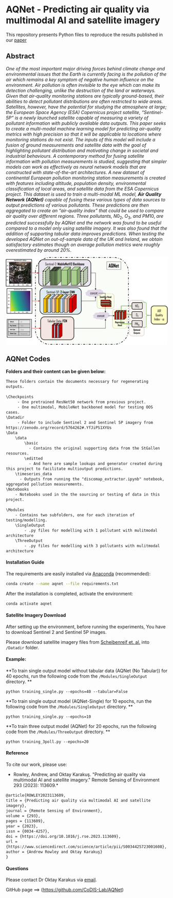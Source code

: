 # AQNet - Predicting air quality via multimodal AI and satellite imagery

This repository presents Python files to reproduce the results published in our [paper](https://www.sciencedirect.com/science/article/pii/S0034425723001608)

## Abstract
*One of the most important major driving forces behind climate change and environmental issues that the Earth is currently facing is the pollution of the air which remains a key symptom of negative human influence on the environment. Air pollution is often invisible to the eye which can make its detection challenging, unlike the destruction of the land or waterways. Given that air-quality monitoring stations are typically ground-based, their abilities to detect pollutant distributions are often restricted to wide areas. Satellites, however, have the potential for studying the atmosphere at large; the European Space Agency (ESA) Copernicus project satellite, “Sentinel-5P” is a newly launched satellite capable of measuring a variety of pollutant information with publicly available data outputs. This paper seeks to create a multi-modal machine learning model for predicting air-quality metrics with high precision so that it will be applicable to locations where monitoring stations do not exist. The inputs of this model will include a fusion of ground measurements and satellite data with the goal of highlighting pollutant distribution and motivating change in societal and industrial behaviours. A contemporary method for fusing satellite information with pollution measurements is studied, suggesting that simpler models can work as effectively as neural network models that are constructed with state-of-the-art architectures. A new dataset of continental European pollution monitoring station measurements is created with features including altitude, population density, environmental classification of local areas, and satellite data from the ESA Copernicus project. This dataset is used to train a multi-modal ML model, **Air Quality Network (AQNet)** capable of fusing these various types of data sources to output predictions of various pollutants. These predictions are then aggregated to create an “air-quality index” that could be used to compare air quality over different regions. Three pollutants,* $N0_2$, $O_3$, *and* $PM10$, *are predicted successfully by AQNet and the network was found to be useful compared to a model only using satellite imagery. It was also found that the addition of supporting tabular data improves predictions. When testing the developed AQNet on out-of-sample data of the UK and Ireland, we obtain satisfactory estimates though on average pollution metrics were roughly overestimated by around 20%.*

<p align="center">
   <img src="Data/aqnet.jpg" />
</p>

## AQNet Codes

**Folders and their content can be given below:**
```
These folders contain the documents necessary for regenerating outputs.

\Checkpoints
	 - One pretrained ResNet50 network from previous project.
	 - One multimodal, MobileNet backboned model for testing OOS cases.
\Datadir
	 - Folder to include Sentinel 2 and Sentinel 5P imagery from https://zenodo.org/record/5764262#.YfJiPS1XYUs 
\Data
	\data
		\basic
		  - Contains the original supporting data from the StGallen resources.
		\editted
		  - And here are sample lookups and generator created during this project to facilitate multioutput predictions.
	\timeseries_data
	  - Outputs from running the "discomap_extractor.ipynb" notebook, aggregated pollution measurements.
\Notebooks
	- Notebooks used in the the sourcing or testing of data in this project.

\Modules
	- Contains two subfolders, one for each iteration of testing/modelling.
	\SingleOutput
		- .py files for modelling with 1 pollutant with mulitmodal architecture
	\ThreeOutput
		- .py files for modelling with 3 pollutants with mulitmodal architecture
```

#### Installation Guide

The requirements are easily installed via
[Anaconda](https://www.anaconda.com/distribution/#download-section) (recommended):

```bash
conda create --name aqnet --file requirements.txt
```

After the installation is completed, activate the environment:
```bash
conda activate aqnet
```

#### Satellite Imagery Download
After setting up the environment, before running the experiments, You have to download Sentinel 2 and Sentinel 5P images. 

Please download satellite imagery files from [Scheibenreif et. al.](https://zenodo.org/record/5764262#.YfJiPS1XYUs) into `/Datadir` folder.

#### Example: 
**To train single output model without tabular data (AQNet (No Tabular)) for 40 epochs, run the following code from the `/Modules/SingleOutput` directory.
**
```
python training_single.py --epochs=40 --tabular=False
```

**To train single output model (AQNet-Single) for 10 epochs, run the following code from the `/Modules/SingleOutput` directory.
**
```
python training_single.py --epochs=10
```

**To train three output model (AQNet) for 20 epochs, run the following code from the `/Modules/ThreeOutput` directory.
**
```
python training_3poll.py --epochs=20
```

#### Reference
To cite our work, please use:
* Rowley, Andrew, and Oktay Karakuş. "Predicting air quality via multimodal AI and satellite imagery." Remote Sensing of Environment 293 (2023): 113609.*

```
@article{ROWLEY2023113609,
title = {Predicting air quality via multimodal AI and satellite imagery},
journal = {Remote Sensing of Environment},
volume = {293},
pages = {113609},
year = {2023},
issn = {0034-4257},
doi = {https://doi.org/10.1016/j.rse.2023.113609},
url = {https://www.sciencedirect.com/science/article/pii/S0034425723001608},
author = {Andrew Rowley and Oktay Karakuş}
}
```

#### Questions
Please contact Dr Oktay Karakus via [email](mailto:karakuso@cardiff.ac.uk).

GitHub page ==> (https://github.com/CoDIS-Lab/AQNet)
